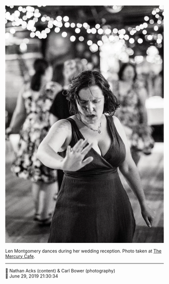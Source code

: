 ![Len Montgomery dances during her wedding reception](assets/07665bf8e20a588332976b9aa6fbeda0.webp)

Len Montgomery dances during her wedding reception. Photo taken at [The Mercury Cafe](http://mercurycafe.com/).

- - - -

<span aria-hidden="true">👥</span> Nathan Acks (content) & Carl Bower (photography)  
<span aria-hidden="true">📅</span> June 29, 2019 21:30:34
